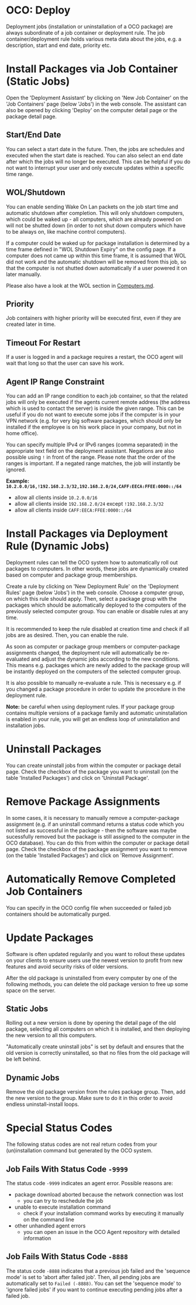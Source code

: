 # OCO: Deploy

Deployment jobs (installation or uninstallation of a OCO package) are always subordinate of a job container or deployment rule. The job container/deployment rule holds various meta data about the jobs, e.g. a description, start and end date, priority etc.

# Install Packages via Job Container (Static Jobs)
Open the 'Deployment Assistant' by clicking on 'New Job Container' on the 'Job Containers' page (below 'Jobs') in the web console. The assistant can also be opened by clicking 'Deploy' on the computer detail page or the package detail page.

## Start/End Date
You can select a start date in the future. Then, the jobs are schedules and executed when the start date is reached. You can also select an end date after which the jobs will no longer be executed. This can be helpful if you do not want to interrupt your user and only execute updates within a specific time range.

## WOL/Shutdown
You can enable sending Wake On Lan packets on the job start time and automatic shutdown after completion. This will only shutdown computers, which could be waked up - all computers, which are already powered on will not be shutted down (in order to not shut down computers which have to be always on, like machine control computers).

If a computer could be waked up for package installation is determined by a time frame defined in "WOL Shutdown Expiry" on the config page. If a computer does not came up within this time frame, it is assumed that WOL did not work and the automatic shutdown will be removed from this job, so that the computer is not shutted down automatically if a user powered it on later manually.

Please also have a look at the WOL section in [Computers.md](Computers.md).

## Priority
Job containers with higher priority will be executed first, even if they are created later in time.

## Timeout For Restart
If a user is logged in and a package requires a restart, the OCO agent will wait that long so that the user can save his work.

## Agent IP Range Constraint
You can add an IP range condition to each job container, so that the related jobs will only be executed if the agents current remote address (the address which is used to contact the server) is inside the given range. This can be useful if you do not want to execute some jobs if the computer is in your VPN network (e.g. for very big software packages, which should only be installed if the employee is on his work place in your company, but not in home office).

You can specify multiple IPv4 or IPv6 ranges (comma separated) in the appropriate text field on the deployment assistant. Negations are also possible using `!` in front of the range. Please note that the order of the ranges is important. If a negated range matches, the job will instantly be ignored.

**Example: `10.2.0.0/16,!192.168.2.3/32,192.168.2.0/24,CAFF:EECA:FFEE:0000::/64`**
- allow all clients inside `10.2.0.0/16`
- allow all clients inside `192.168.2.0/24` except `!192.168.2.3/32`
- allow all clients inside `CAFF:EECA:FFEE:0000::/64`

# Install Packages via Deployment Rule (Dynamic Jobs)
Deployment rules can tell the OCO system how to automatically roll out packages to computers. In other words, these jobs are dynamically created based on computer and package group memberships.

Create a rule by clicking on 'New Deployment Rule' on the 'Deployment Rules' page (below 'Jobs') in the web console. Choose a computer group, on which this rule should apply. Then, select a package group with the packages which should be automatically deployed to the computers of the previously selected computer group. You can enable or disable rules at any time.

It is recommended to keep the rule disabled at creation time and check if all jobs are as desired. Then, you can enable the rule.

As soon as computer or package group members or computer-package assignments changed, the deployment rule will automatically be re-evaluated and adjust the dynamic jobs according to the new conditions. This means e.g. packages which are newly added to the package group will be instantly deployed on the computers of the selected computer group.

It is also possible to manually re-evaluate a rule. This is necessary e.g. if you changed a package procedure in order to update the procedure in the deployment rule.

**Note:** be careful when using deployment rules. If your package group contains multiple versions of a package family and automatic uninstallation is enabled in your rule, you will get an endless loop of uninstallation and installation jobs.

# Uninstall Packages
You can create uninstall jobs from within the computer or package detail page. Check the checkbox of the package you want to uninstall (on the table 'Installed Packages') and click on 'Uninstall Package'.

# Remove Package Assignments
In some cases, it is necessary to manually remove a computer-package assignment (e.g. if an uninstall command returns a status code which you not listed as successful in the package - then the software was maybe sucessfully removed but the package is still assigned to the computer in the OCO database). You can do this from within the computer or package detail page. Check the checkbox of the package assignment you want to remove (on the table 'Installed Packages') and click on 'Remove Assignment'.

# Automatically Remove Completed Job Containers
You can specify in the OCO config file when succeeded or failed job containers should be automatically purged.

# Update Packages
Software is often updated regularily and you want to rollout these updates on your clients to ensure users use the newest version to profit from new features and avoid security risks of older versions.

After the old package is uninstalled from every computer by one of the following methods, you can delete the old package version to free up some space on the server.

## Static Jobs
Rolling out a new version is done by opening the detail page of the old package, selecting all computers on which it is installed, and then deploying the new version to all this computers.

"Automatically create uninstall jobs" is set by default and ensures that the old version is correctly uninstalled, so that no files from the old package will be left behind.

## Dynamic Jobs
Remove the old package version from the rules package group. Then, add the new version to the group. Make sure to do it in this order to avoid endless uninstall-install loops.

# Special Status Codes
The following status codes are not real return codes from your (un)installation command but generated by the OCO system.

## Job Fails With Status Code `-9999`
The status code `-9999` indicates an agent error. Possible reasons are:
- package download aborted because the network connection was lost
  - you can try to reschedule the job
- unable to execute installation command
  - check if your installation command works by executing it manually on the command line
- other unhandled agent errors
  - you can open an issue in the OCO Agent repository with detailed information

## Job Fails With Status Code `-8888`
The status code `-8888` indicates that a previous job failed and the 'sequence mode' is set to 'abort after failed job'. Then, all pending jobs are automatically set to `Failed (-8888)`. You can set the 'sequence mode' to 'ignore failed jobs' if you want to continue executing pending jobs after a failed job.
